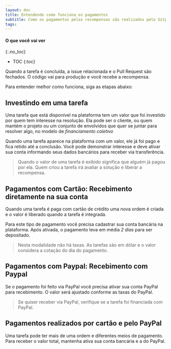 ```yaml
---
layout: doc
title: Entendendo como funciona os pagamentos
subtitle: Como os pagamentos pelas recompensas são realizados pelo Gitpay
tags:
---
```


#### O que você vai ver
{:.no_toc}
* TOC
{:toc}

Quando a tarefa é concluída, a issue relacionada e o Pull Request são fechados. O código vai para produção e você recebe a recompensa.

Para entender melhor como funciona, siga as etapas abaixo:

## Investindo em uma tarefa

Uma tarefa que está disponível na plataforma tem um valor que foi investido por quem tem interesse na resolução. Ela pode ser o cliente, ou quem mantém o projeto ou um conjunto de envolvidos que quer se juntar para resolver algo, no modelo de *financiamento coletivo*

Quando uma tarefa aparece na plataforma com um valor, ele já foi pago e fica retido até a conclusão. Você pode demonstrar interesse e deve ativar sua conta informando seus dados bancários para receber via transferência.

> Quando o valor de uma tarefa é exibido significa que alguém já pagou por ela. Quem criou a tarefa irá avaliar a solução e liberar a recompensa.

## Pagamentos com Cartão: Recebimento diretamente na sua conta 
Quando uma tarefa é paga com cartão de crédito uma nova ordem é criada e o valor é liberado quando a tarefa é integrada.

Para este tipo de pagamento você precisa cadastrar sua conta bancária na plataforma. Após ativada, o pagamento leva em média *2 dias* para ser depositado.

> Nesta modalidade não há taxas. As tarefas são em dólar e o valor considera a cotação do dia do pagamento.

## Pagamentos com Paypal: Recebimento com Paypal
Se o pagamento foi feito via PayPal você precisa ativar sua conta PayPal para recebimento. O valor será ajustado conforme as taxas do PayPal.

> Se quiser receber via PayPal, verifique se a tarefa foi financiada com PayPal.


## Pagamentos realizados por cartão e pelo PayPal

Uma tarefa pode ter mais de uma ordem e diferentes meios de pagamento. Para receber o valor total, mantenha ativa sua conta bancária e a do PayPal.
